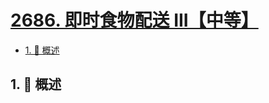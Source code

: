 # [2686. 即时食物配送 III【中等】](https://github.com/tnotesjs/TNotes.leetcode/tree/main/notes/2686.%20%E5%8D%B3%E6%97%B6%E9%A3%9F%E7%89%A9%E9%85%8D%E9%80%81%20III%E3%80%90%E4%B8%AD%E7%AD%89%E3%80%91)

<!-- region:toc -->

- [1. 📝 概述](#1--概述)

<!-- endregion:toc -->

## 1. 📝 概述
